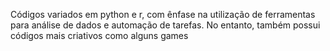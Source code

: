Códigos variados em python e r, com ênfase na utilização de ferramentas para análise de dados e automação de tarefas.
No entanto, também possui códigos mais criativos como alguns games
